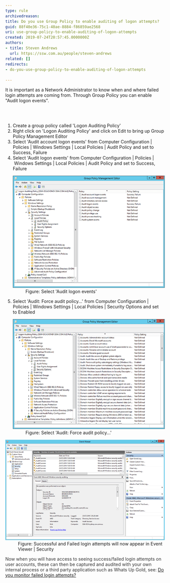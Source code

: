 ```yaml
---
type: rule
archivedreason: 
title: Do you use Group Policy to enable auditing of logon attempts​?
guid: 88f40e36-75c1-40ae-8884-f86859ae2568
uri: use-group-policy-to-enable-auditing-of-logon-attempts
created: 2019-07-24T20:57:45.0000000Z
authors:
- title: Steven Andrews
  url: https://ssw.com.au/people/steven-andrews
related: []
redirects:
- do-you-use-group-policy-to-enable-auditing-of-logon-attempts

---
```



<p class="ssw15-rteElement-P">It is important as a Network Administrator to know when and where failed login attempts are coming from. Through Group Policy you can enable "Audit logon events".​<br></p>
<br><excerpt class='endintro'></excerpt><br>
<ol><li>​Create a group policy called 'Logon Auditing Policy'</li><li>Right click on 'Logon Auditing Policy' and click on Edit to bring up Group Policy Management Editor</li><li>Select 'Audit account logon events' from Computer Configuration | Policies | Windows Settings | Local Policies | Audit Policy and set to Success, Failure</li><li>Select 'Audit logon events' from Computer Configuration | Policies | Windows Settings | Local Policies | Audit Policy and set to Success, Failure<br> 
      <dl class="image"><dt>
            <img src="failed-login-1.png" alt="failed-login-1.png" />
         </dt><dd>Figure: Select 'Audit logon events'<br></dd></dl></li><li>Select 'Audit: Force audit policy...' from Computer Configuration | Policies | Windows Settings | Local Policies | Security Options and set to Enabled<br>
      <dl class="image"><dt>
            <img src="failed-login-2.png" alt="failed-login-2.png" />
         </dt><dd>Figure: Select 'Audit: Force audit policy...'<br></dd></dl></li></ol><dl class="image"><dt><img src="failed-login-3.png" alt="failed-login-3.png" /></dt><dd>Figure​: Successful and Failed login attempts will now appear in Event Viewer | Security​</dd></dl>​<span style="color:#333333;">Now when you will have access to seeing success/failed login attempts on user accounts, these can then be captured and audited with your own internal process or a third party application such as Whats Up Gold, see: </span><a href=/monitor-failed-login-attempts>Do you monitor failed login attempts?</a>


